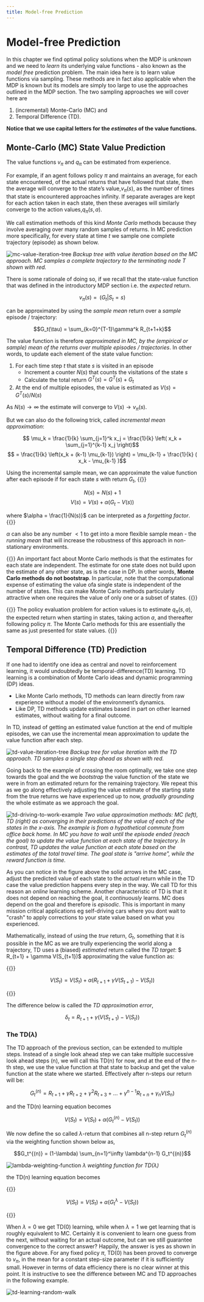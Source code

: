 ```yaml
---
title: Model-free Prediction
---
```


# Model-free Prediction

In this chapter we find optimal policy solutions when the MDP is _unknown_ and we need to _learn_ its underlying value functions - also known as the  _model free_ prediction problem.  The main idea here is to learn value functions via sampling. These methods are in fact also applicable when the MDP is known but its models are simply too large to use the approaches outlined in the MDP section. The two sampling approaches we will cover here are 

1. (incremental) Monte-Carlo (MC) and 
2. Temporal Difference (TD). 

**Notice that we use capital letters for the _estimates_ of the value functions.**  

## Monte-Carlo (MC) State Value Prediction

The value functions $v_π$ and $q_π$ can be estimated from experience.  

For example, if an agent follows policy $\pi$ and maintains an average, for each state encountered, of the actual returns that have followed that state, then the average will converge to the state’s value,$v_π(s)$, as the number of times that state is encountered approaches infinity.  If separate averages are kept for each action taken in each state, then these averages will similarly converge to the action values,$q_π(s,a)$.  

We call estimation methods of this kind _Monte Carlo_ methods because they involve averaging over many random samples of returns. In MC prediction more specifically, for every state at time $t$ we sample one complete trajectory (episode) as shown below.  

![mc-value-iteration-tree](images/mc-value-iteration-tree.png)
_Backup tree with value iteration based on the MC approach. MC samples a complete trajectory to the terminating node T shown with red._

There is some rationale of doing so, if we recall that the state-value function that was defined in the introductory MDP section i.e. the _expected_ return.

$$v_\pi(s) = \mathop{\mathbb{E}_\pi}(G_t | S_t=s)$$

can be approximated by using the _sample mean_ return over a _sample_ episode / trajectory:

$$G_t(\tau) = \sum_{k=0}^{T-1}\gamma^k R_{t+1+k}$$

The value function is therefore _approximated in MC, by the (empirical or sample) mean of the returns over multiple episodes / trajectories_. In other words, to update each element of the state value function: 

1. For each time step $t$ that state $s$ is visited in an episode
   * Increment a counter $N(s)$ that counts the visitations of the state $s$ 
   * Calculate the total return $G^T(s) = G^T(s) + G_t$
2. At the end of multiple episodes, the value is estimated as $V(s) = G^T(s) / N(s)$

As $N(s) \rightarrow ∞$ the estimate will converge to $V(s) \rightarrow v_\pi(s)$. 

But we can also do the following trick, called _incremental mean approximation_: 

$$ \mu_k = \frac{1}{k} \sum_{j=1}^k x_j = \frac{1}{k} \left( x_k + \sum_{j=1}^{k-1} x_j \right)$$ 
$$ = \frac{1}{k} \left(x_k + (k-1) \mu_{k-1}) \right) =  \mu_{k-1} + \frac{1}{k} ( x_k - \mu_{k-1} )$$

Using the incremental sample mean, we can approximate the value function after each episode if for each state $s$ with return $G_t$,
{{<hint danger>}}

$$ N(s) = N(s) +1 $$
$$ V(s) = V(s) + \alpha \left( G_t - V(s) \right)$$

where $\alpha = \frac{1}{N(s)}$ can be interpreted as a _forgetting factor_. 
{{</hint>}}

$\alpha$ can also be any number $< 1$ to get into a more flexible sample mean - the _running mean_ that will increase the robustness of this approach in non-stationary environments.


{{<hint info>}} An important fact about Monte Carlo methods is that the estimates for each state are independent.  The estimate for one state does not build upon the estimate of any other state, as is the case in DP. In other words, **Monte Carlo methods do not bootstrap**. In particular, note that the computational expense of estimating the value ofa single state is independent of the number of states.  This can make Monte Carlo methods particularly attractive when one requires the value of only one or a subset of states. 
{{</hint>}}


{{<hint warning>}}
The policy evaluation problem for action values is to estimate $q_π(s,a)$, the expected return when starting in states, taking action $a$, and thereafter following policy $π$.  The Monte Carlo methods for this are essentially the same as just presented for state values. 
{{</hint>}}
## Temporal Difference (TD) Prediction 

If one had to identify one idea as central and novel to reinforcement learning, it would undoubtedly be temporal-difference(TD) learning.  TD learning is a combination of Monte Carlo ideas and dynamic programming (DP) ideas.  

* Like Monte Carlo methods, TD methods can learn directly from raw experience without a model of the environment’s dynamics.   
* Like  DP,  TD  methods  update  estimates  based  in  part  on  other  learned estimates, without waiting for a final outcome. 

In TD, instead of getting an estimated value function at the end of multiple episodes, we can use the incremental mean approximation to update the value function after each step. 

![td-value-iteration-tree](images/td-value-iteration-tree.png)
*Backup tree for value iteration with the TD approach. TD samples a single step ahead as shown with red.* 

Going back to the example of crossing the room optimally, we take one step towards the goal and the we  _bootstrap_ the value function of the state we were in from an estimated return for the remaining trajectory. We repeat this as we go along effectively adjusting the value estimate of the starting state from the true returns we have experienced up to now, _gradually grounding_ the whole estimate as we approach the goal. 

![td-driving-to-work-example](images/td-driving-to-work-example.png)
*Two value approximation methods: MC (left), TD (right) as converging in their predictions of the value of each of the states in the x-axis. The example is from a hypothetical commute from office back home. In MC you have to wait until the episode ended (reach the goal) to update the value function at each state of the trajectory. In contrast, TD updates the value function at each state based on the estimates of the total travel time. The goal state is "arrive home", while the reward function is time.*

As you can notice in the figure above the solid arrows in the MC case, adjust the predicted value of each state to the _actual_ return while in the TD case the value prediction happens every step in the way. We call TD for this reason an _online_ learning scheme. Another characteristic of TD is that it does not depend on reaching the goal, it _continuously_ learns. MC does depend on the goal and therefore is _episodic_. This is important in many mission critical applications eg self-driving cars where you dont wait to "crash" to apply corrections to your state value based on what you experienced.

Mathematically, instead of using the _true_ return, $G_t$, something that it is possible in the MC as we are trully experiencing the world along a trajectory, TD uses a (biased) _estimated_ return called the _TD target_: $ R_{t+1} + \gamma V(S_{t+1})$ approximating the value function as:

{{<hint danger>}}

$$ V(S_t) = V(S_t) + \alpha \left( R_{t+1} + \gamma V(S_{t+1}) - V(S_t) \right)$$

{{</hint>}}

The difference below is called the _TD approximation error_,

$$\delta_t = R_{t+1} + \gamma (V(S_{t+1}) - V(S_t))$$

### The TD($\lambda$)

The TD approach of the previous section, can be extended to multiple steps. Instead of a single look ahead step we can take multiple successive look ahead steps (n), we will call this TD(n) for now, and at the end of the n-th step, we use the value function at that state to backup and get the value function at the state where we started. Effectively after n-steps our return will be:

$$G_t^{(n)} = R_{t+1} + \gamma R_{t+2} + \gamma^2 R_{t+3} + ... + \gamma^{n-1}R_{t+n} + \gamma_n V(S_n)$$

and the TD(n) learning equation becomes

$$ V(S_t) = V(S_t) + \alpha \left( G^{(n)}_t - V(S_t) \right) $$

We now define the so called $\lambda$-return that combines all n-step return $G_t^{(n)}$ via the weighting function shown below as,

$$G_t^{(n)} = (1-\lambda) \sum_{n=1}^\infty \lambda^{n-1} G_t^{(n)}$$

![lambda-weighting-function](images/lambda-weighting-function.png)
*$\lambda$ weighting function for TD($\lambda$)*

the TD(n) learning equation becomes

{{<hint danger>}}

$$ V(S_t) = V(S_t) + \alpha \left( G^\lambda_t - V(S_t) \right) $$

{{</hint>}}

When $\lambda=0$ we get TD(0) learning, while when $\lambda=1$ we get learning that is roughly equivalent to MC. Certainly it is convenient to learn one guess from the next, without waiting for an actual outcome, but can we still guarantee convergence to the correct answer?  Happily, the answer is yes as shown in the figure above.  For any fixed policy $π$, TD(0) has been proved to converge to $v_π$, in the mean for a constant step-size parameter if it is sufficiently small. However in terms of data efficiency there is no clear winner at this point.  It is instructive to see the difference between MC and TD approaches in the following example. 

![td-learning-random-walk](images/td-learning-random-walk.png)

